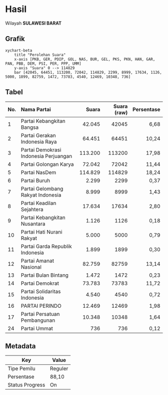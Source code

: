 # Hasil

Wilayah **SULAWESI BARAT**

## Grafik

```mermaid
xychart-beta
    title "Perolehan Suara"
    x-axis [PKB, GER, PDIP, GOL, NAS, BUR, GEL, PKS, PKN, HAN, GAR, PAN, PBB, DEM, PSI, PER, PPP, UMM]
    y-axis "Suara" 0 --> 114829
    bar [42045, 64451, 113200, 72042, 114829, 2299, 8999, 17634, 1126, 5000, 1899, 82759, 1472, 73783, 4540, 12469, 10348, 736]
```

## Tabel

| No. | Nama Partai                           | Suara   | Suara (raw) | Persentase |
|:--- |:------------------------------------- | -------:| -----------:| ----------:|
| 1   | Partai Kebangkitan Bangsa             | 42.045  | 42045       | 6,68       |
| 2   | Partai Gerakan Indonesia Raya         | 64.451  | 64451       | 10,24      |
| 3   | Partai Demokrasi Indonesia Perjuangan | 113.200 | 113200      | 17,98      |
| 4   | Partai Golongan Karya                 | 72.042  | 72042       | 11,44      |
| 5   | Partai NasDem                         | 114.829 | 114829      | 18,24      |
| 6   | Partai Buruh                          | 2.299   | 2299        | 0,37       |
| 7   | Partai Gelombang Rakyat Indonesia     | 8.999   | 8999        | 1,43       |
| 8   | Partai Keadilan Sejahtera             | 17.634  | 17634       | 2,80       |
| 9   | Partai Kebangkitan Nusantara          | 1.126   | 1126        | 0,18       |
| 10  | Partai Hati Nurani Rakyat             | 5.000   | 5000        | 0,79       |
| 11  | Partai Garda Republik Indonesia       | 1.899   | 1899        | 0,30       |
| 12  | Partai Amanat Nasional                | 82.759  | 82759       | 13,14      |
| 13  | Partai Bulan Bintang                  | 1.472   | 1472        | 0,23       |
| 14  | Partai Demokrat                       | 73.783  | 73783       | 11,72      |
| 15  | Partai Solidaritas Indonesia          | 4.540   | 4540        | 0,72       |
| 16  | PARTAI PERINDO                        | 12.469  | 12469       | 1,98       |
| 17  | Partai Persatuan Pembangunan          | 10.348  | 10348       | 1,64       |
| 24  | Partai Ummat                          | 736     | 736         | 0,12       |


## Metadata

| Key             | Value   |
| --------------- | ------- |
| Tipe Pemilu     | Reguler |
| Persentase      | 88,10   |
| Status Progress | On      |



